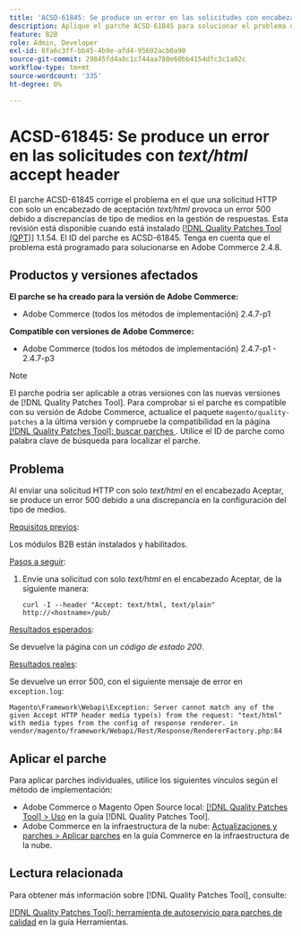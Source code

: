 ```yaml
---
title: 'ACSD-61845: Se produce un error en las solicitudes con encabezado de aceptación de texto/html'
description: Aplique el parche ACSD-61845 para solucionar el problema de Adobe Commerce donde el envío de una solicitud HTTP con solo un encabezado de aceptación *text/html* provoca un error 500, con módulos B2B instalados.
feature: B2B
role: Admin, Developer
exl-id: 6fa6c3ff-bb45-4b9e-afd4-95692acb0a90
source-git-commit: 29845fd4a8c1c744aa780e60bb4154dfc3c1a02c
workflow-type: tm+mt
source-wordcount: '335'
ht-degree: 0%

---
```


# ACSD-61845: Se produce un error en las solicitudes con *text/html* accept header

El parche ACSD-61845 corrige el problema en el que una solicitud HTTP con solo un encabezado de aceptación *text/html* provoca un error 500 debido a discrepancias de tipo de medios en la gestión de respuestas. Esta revisión está disponible cuando está instalado [[!DNL Quality Patches Tool (QPT)]](/help/tools/quality-patches-tool/quality-patches-tool-to-self-serve-quality-patches.md) 1.1.54. El ID del parche es ACSD-61845. Tenga en cuenta que el problema está programado para solucionarse en Adobe Commerce 2.4.8.

## Productos y versiones afectados

**El parche se ha creado para la versión de Adobe Commerce:**

* Adobe Commerce (todos los métodos de implementación) 2.4.7-p1

**Compatible con versiones de Adobe Commerce:**

* Adobe Commerce (todos los métodos de implementación) 2.4.7-p1 - 2.4.7-p3

>[!NOTE]
>
>El parche podría ser aplicable a otras versiones con las nuevas versiones de [!DNL Quality Patches Tool]. Para comprobar si el parche es compatible con su versión de Adobe Commerce, actualice el paquete `magento/quality-patches` a la última versión y compruebe la compatibilidad en la página [[!DNL Quality Patches Tool]: buscar parches ](https://experienceleague.adobe.com/tools/commerce-quality-patches/index.html?lang=es). Utilice el ID de parche como palabra clave de búsqueda para localizar el parche.

## Problema

Al enviar una solicitud HTTP con solo *text/html* en el encabezado Aceptar, se produce un error 500 debido a una discrepancia en la configuración del tipo de medios.

<u>Requisitos previos</u>:

Los módulos B2B están instalados y habilitados.

<u>Pasos a seguir</u>:

1. Envíe una solicitud con solo *text/html* en el encabezado Aceptar, de la siguiente manera:

   ```
   curl -I --header "Accept: text/html, text/plain" http://<hostname>/pub/
   ```

<u>Resultados esperados</u>:

Se devuelve la página con un *código de estado 200*.

<u>Resultados reales</u>:

Se devuelve un error 500, con el siguiente mensaje de error en `exception.log`:

```
Magento\Framework\Webapi\Exception: Server cannot match any of the given Accept HTTP header media type(s) from the request: "text/html" with media types from the config of response renderer. in vendor/magento/framework/Webapi/Rest/Response/RendererFactory.php:84
```

## Aplicar el parche

Para aplicar parches individuales, utilice los siguientes vínculos según el método de implementación:

* Adobe Commerce o Magento Open Source local: [[!DNL Quality Patches Tool] > Uso](/help/tools/quality-patches-tool/usage.md) en la guía [!DNL Quality Patches Tool].
* Adobe Commerce en la infraestructura de la nube: [Actualizaciones y parches > Aplicar parches](https://experienceleague.adobe.com/docs/commerce-cloud-service/user-guide/develop/upgrade/apply-patches.html?lang=es) en la guía Commerce en la infraestructura de la nube.

## Lectura relacionada

Para obtener más información sobre [!DNL Quality Patches Tool], consulte:

[[!DNL Quality Patches Tool]: herramienta de autoservicio para parches de calidad](/help/tools/quality-patches-tool/quality-patches-tool-to-self-serve-quality-patches.md) en la guía Herramientas.

